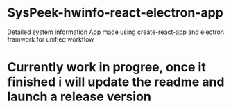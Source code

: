 # SysPeek-hwinfo-react-electron-app
Detailed system information App made using create-react-app and electron framwork for unified workflow

# Currently work in progree, once it finished i will update the readme and launch a release version 
